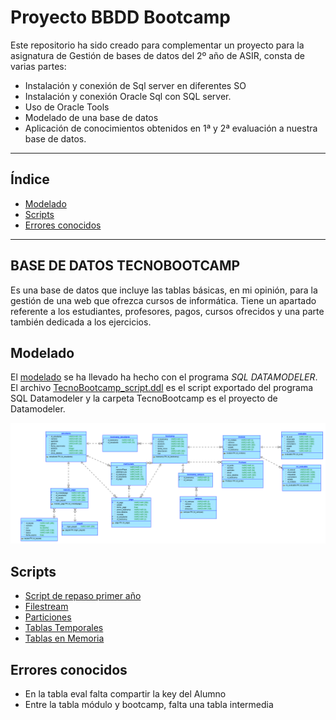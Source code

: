 # Proyecto BBDD Bootcamp

Este repositorio ha sido creado para complementar un proyecto para la asignatura de Gestión de bases de datos del 2º año de ASIR, consta de varias partes:

* Instalación y conexión de Sql server en diferentes SO
* Instalación y conexión Oracle Sql con SQL server.
* Uso de Oracle Tools
* Modelado de una base de datos
* Aplicación de conocimientos obtenidos en 1ª y 2ª evaluación a nuestra base de datos.
-----

## Índice

* [Modelado](#modelado)
* [Scripts](#scripts)
* [Errores conocidos](#errores-conocidos)

-----

## BASE DE DATOS TECNOBOOTCAMP

Es una base de datos que incluye las tablas básicas, en mi opinión, para la gestión de una web que ofrezca cursos de informática. Tiene un apartado referente a los estudiantes, profesores, pagos, cursos ofrecidos y una parte también dedicada a los ejercicios.

## Modelado
El [modelado](https://github.com/jath0/Proyecto-para-ASAX/tree/master/proyecto%20ASAX/Modelado) se ha llevado ha hecho con el programa *SQL DATAMODELER*.
El archivo [TecnoBootcamp_script.ddl](https://github.com/jath0/Proyecto-para-ASAX/blob/master/proyecto%20ASAX/bootcamp_script.ddl) es el script exportado del programa SQL Datamodeler y la carpeta TecnoBootcamp es el proyecto de Datamodeler.

![Modelado lógico: ](https://github.com/jath0/Proyecto-para-ASAX/blob/master/proyecto%20ASAX/Logical.png)

## Scripts
  * [Script de repaso primer año](https://github.com/jath0/Proyecto-para-ASAX/blob/master/Scripts%20SQL/Script_repaso_jathtestdb.sql)
  * [Filestream](https://github.com/jath0/Proyecto-para-ASAX/blob/master/Scripts%20SQL/script_filestream_modificado.sql)
  * [Particiones](https://github.com/jath0/Proyecto-para-ASAX/blob/master/Scripts%20SQL/Script_particiones_modificado.sql)
  * [Tablas Temporales](https://github.com/jath0/Proyecto-para-ASAX/blob/master/Scripts%20SQL/Tablas%20temporales%20del%20sistema.sql)
  * [Tablas en Memoria](https://github.com/jath0/Proyecto-para-ASAX/blob/master/Scripts%20SQL/Tablas%20en%20memoria.sql)

## Errores conocidos
  * En la tabla eval falta compartir la key del Alumno
  * Entre la tabla módulo y bootcamp, falta una tabla intermedia

